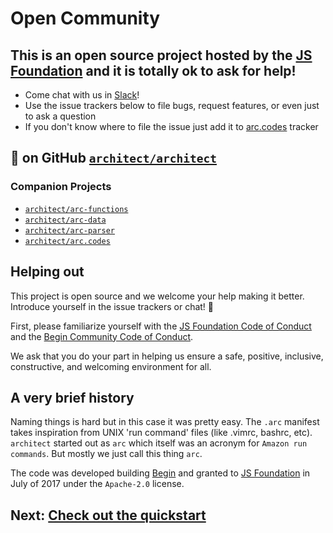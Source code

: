 # Open Community

## This is an open source project hosted by the [JS Foundation](https://js.foundation/about) and it is totally ok to ask for help!

- Come chat with us in [Slack](https://join.slack.com/t/architecture-as-text/shared_invite/MjE2MzU4Nzg0NTY1LTE1MDA2NzgyMzYtODE2NzRkOGRmYw)!
- Use the issue trackers below to file bugs, request features, or even just to ask a question
- If you don't know where to file the issue just add it to [arc.codes](https://github.com/architect/arc.codes/issues) tracker

## 🌟 on GitHub <a href=https://github.com/architect/architect><code>architect/architect</code></a>

### Companion Projects

- [`architect/arc-functions`](https://github.com/architect/arc-functions) 
- [`architect/arc-data`](https://github.com/architect/arc-data)  
- [`architect/arc-parser`](https://github.com/architect/arc-parser) 
- [`architect/arc.codes`](https://github.com/architect/arc.codes)

## Helping out

This project is open source and we welcome your help making it better. Introduce yourself in the issue trackers or chat! &#x1f49e; 

First, please familiarize yourself with the [JS Foundation Code of Conduct](https://js.foundation/community/code-of-conduct) and the [Begin Community Code of Conduct](https://github.com/smallwins/policy/blob/master/begin-community-code-of-conduct.md). 

We ask that you do your part in helping us ensure a safe, positive, inclusive, constructive, and welcoming environment for all.

## A very brief history

Naming things is hard but in this case it was pretty easy. The `.arc` manifest takes inspiration from UNIX 'run command' files (like .vimrc, bashrc, etc). `architect` started out as `arc` which itself was an acronym for `Amazon run commands`. But mostly we just call this thing `arc`.

The code was developed building [Begin](https://begin.com) and granted to [JS Foundation](https://js.foundation/) in July of 2017 under the `Apache-2.0` license.

## Next: [Check out the quickstart](/quickstart)
